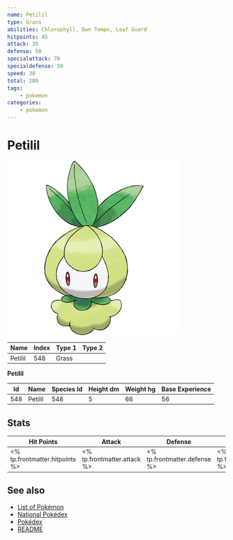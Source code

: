 ```yaml
---
name: Petilil
type: Grass
abilities: Chlorophyll, Own Tempo, Leaf Guard
hitpoints: 45
attack: 35
defense: 50
specialattack: 70
specialdefense: 50
speed: 30
total: 280
tags:
    - pokemon
categories:
    - pokemon
---
```


# Petilil


![Petilil](images/548.png)

| **Name** | **Index** | **Type 1** | **Type 2** |
|----|----|----|----|
| Petilil | 548 | Grass  |  |

**Petilil** 




| **Id** | **Name** | **Species Id** | **Height dm** | **Weight hg** | **Base Experience** |
|--------|----------|----------------|------------|------------|---------------------|
| 548 | Petilil | 548 | 5 | 66 | 56 |



## Stats

| **Hit Points** | **Attack** | **Defense** | **Special Attack** | **Special Defense** | **Speed** | **Total** |
|----------------|------------|-------------|--------------------|---------------------|-----------|-----------|
| <% tp.frontmatter.hitpoints %> | <% tp.frontmatter.attack %> | <% tp.frontmatter.defense %> | <% tp.frontmatter.specialattack %> | <% tp.frontmatter.specialdefense %> | <% tp.frontmatter.speed %> | <% tp.frontmatter.total %> |

## See also

- [List of Pokémon](../pokemon.md)
- [National Pokédex](../national_pokedex.md)
- [Pokédex](../pokedex.md)
- [README](../README.md)
